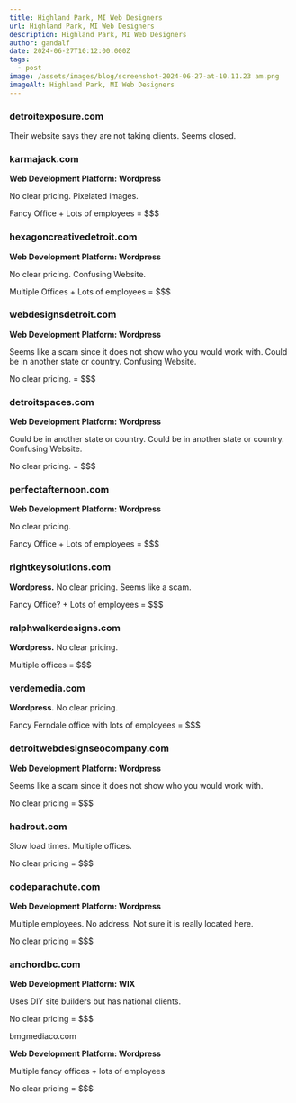 ```yaml
---
title: Highland Park, MI Web Designers
url: Highland Park, MI Web Designers
description: Highland Park, MI Web Designers
author: gandalf
date: 2024-06-27T10:12:00.000Z
tags:
  - post
image: /assets/images/blog/screenshot-2024-06-27-at-10.11.23 am.png
imageAlt: Highland Park, MI Web Designers
---
```

### detroitexposure.com

Their website says they are not taking clients. Seems closed.



### karmajack.com

**Web Development Platform:  Wordpress**

No clear pricing. Pixelated images.

Fancy Office + Lots of employees = $$$



### hexagoncreativedetroit.com

**Web Development Platform: Wordpress**

No clear pricing. Confusing Website.

Multiple Offices + Lots of employees = $$$



### webdesignsdetroit.com

**Web Development Platform: Wordpress**

Seems like a scam since it does not show who you would work with. Could be in another state or country. Confusing Website.

No clear pricing.  = $$$



### detroitspaces.com

**Web Development Platform: Wordpress**

Could be in another state or country. Could be in another state or country. Confusing Website.

No clear pricing. = $$$



### perfectafternoon.com

**Web Development Platform: Wordpress**

No clear pricing. 

Fancy Office + Lots of employees = $$$



### rightkeysolutions.com

**Wordpress.** No clear pricing. Seems like a scam.

Fancy Office? + Lots of employees = $$$



### ralphwalkerdesigns.com

**Wordpress.** No clear pricing.

Multiple offices = $$$



### verdemedia.com

**Wordpress.** No clear pricing.

Fancy Ferndale office with lots of employees = $$$



### detroitwebdesignseocompany.com

**Web Development Platform: Wordpress**

Seems like a scam since it does not show who you would work with.

No clear pricing = $$$



### hadrout.com

Slow load times. Multiple offices.

No clear pricing = $$$



### codeparachute.com

**Web Development Platform: Wordpress**

Multiple employees. No address. Not sure it is really located here.

No clear pricing = $$$



### anchordbc.com

**Web Development Platform: WIX**

Uses DIY site builders but has national clients.

No clear pricing = $$$



bmgmediaco.com

**Web Development Platform: Wordpress**

Multiple fancy offices + lots of employees

No clear pricing = $$$

